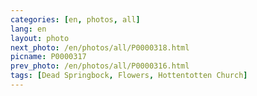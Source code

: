```yaml
---
categories: [en, photos, all]
lang: en
layout: photo
next_photo: /en/photos/all/P0000318.html
picname: P0000317
prev_photo: /en/photos/all/P0000316.html
tags: [Dead Springbock, Flowers, Hottentotten Church]
---
```

